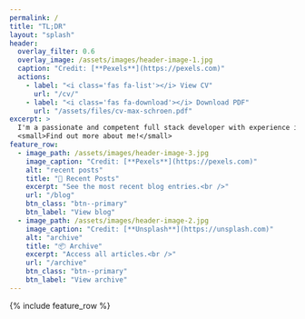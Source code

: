 ```yaml
---
permalink: /
title: "TL;DR"
layout: "splash"
header:
  overlay_filter: 0.6
  overlay_image: /assets/images/header-image-1.jpg
  caption: "Credit: [**Pexels**](https://pexels.com)"
  actions:
    - label: "<i class='fas fa-list'></i> View CV"
      url: "/cv/"
    - label: "<i class='fas fa-download'></i> Download PDF"
      url: "/assets/files/cv-max-schroen.pdf"
excerpt: >
  I'm a passionate and competent full stack developer with experience in building and operationalizing front- and backend solutions.<br />
  <small>Find out more about me!</small>
feature_row:
  - image_path: /assets/images/header-image-3.jpg
    image_caption: "Credit: [**Pexels**](https://pexels.com)"
    alt: "recent posts"
    title: "📝 Recent Posts"
    excerpt: "See the most recent blog entries.<br />"
    url: "/blog"
    btn_class: "btn--primary"
    btn_label: "View blog"
  - image_path: /assets/images/header-image-2.jpg
    image_caption: "Credit: [**Unsplash**](https://unsplash.com)"
    alt: "archive"
    title: "📦 Archive"
    excerpt: "Access all articles.<br />"
    url: "/archive"
    btn_class: "btn--primary"
    btn_label: "View archive"   
---
```


{% include feature_row %}